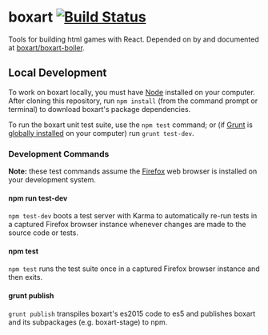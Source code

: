 # boxart [![Build Status](https://travis-ci.org/boxart/boxart.svg?branch=master)](https://travis-ci.org/boxart/boxart)

Tools for building html games with React. Depended on by and documented at [boxart/boxart-boiler](https://github.com/boxart/boxart-boiler).

## Local Development

To work on boxart locally, you must have [Node](https://nodejs.org/) installed on your computer. After cloning this repository, run `npm install` (from the command prompt or terminal) to download boxart's package dependencies.

To run the boxart unit test suite, use the `npm test` command; or (if [Grunt](http://gruntjs.com/) is [globally installed](http://gruntjs.com/getting-started#installing-the-cli) on your computer) run `grunt test-dev`.

### Development Commands

**Note:** these test commands assume the [Firefox](https://www.mozilla.org/en-US/firefox/new/) web browser is installed on your development system.

#### npm run test-dev

`npm test-dev` boots a test server with Karma to automatically re-run tests in a captured Firefox browser instance whenever changes are made to the source code or tests.

#### npm test

`npm test` runs the test suite once in a captured Firefox browser instance and then exits.

#### grunt publish

`grunt publish` transpiles boxart's es2015 code to es5 and publishes boxart and its subpackages (e.g. boxart-stage) to npm.
